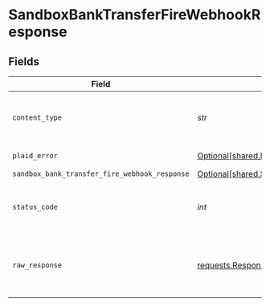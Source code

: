 # SandboxBankTransferFireWebhookResponse


## Fields

| Field                                                                                                                    | Type                                                                                                                     | Required                                                                                                                 | Description                                                                                                              |
| ------------------------------------------------------------------------------------------------------------------------ | ------------------------------------------------------------------------------------------------------------------------ | ------------------------------------------------------------------------------------------------------------------------ | ------------------------------------------------------------------------------------------------------------------------ |
| `content_type`                                                                                                           | *str*                                                                                                                    | :heavy_check_mark:                                                                                                       | HTTP response content type for this operation                                                                            |
| `plaid_error`                                                                                                            | [Optional[shared.PlaidError]](../../models/shared/plaiderror.md)                                                         | :heavy_minus_sign:                                                                                                       | Error response                                                                                                           |
| `sandbox_bank_transfer_fire_webhook_response`                                                                            | [Optional[shared.SandboxBankTransferFireWebhookResponse]](../../models/shared/sandboxbanktransferfirewebhookresponse.md) | :heavy_minus_sign:                                                                                                       | OK                                                                                                                       |
| `status_code`                                                                                                            | *int*                                                                                                                    | :heavy_check_mark:                                                                                                       | HTTP response status code for this operation                                                                             |
| `raw_response`                                                                                                           | [requests.Response](https://requests.readthedocs.io/en/latest/api/#requests.Response)                                    | :heavy_minus_sign:                                                                                                       | Raw HTTP response; suitable for custom response parsing                                                                  |